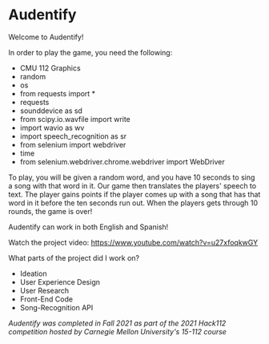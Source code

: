 # Audentify

Welcome to Audentify!

In order to play the game, you need the following:
- CMU 112 Graphics
- random
- os
- from requests import *
- requests
- sounddevice as sd
- from scipy.io.wavfile import write
- import wavio as wv 
- import speech_recognition as sr
- from selenium import webdriver
- time 
- from selenium.webdriver.chrome.webdriver import WebDriver


To play, you will be given a random word, and you have 10 seconds to sing a song
with that word in it. Our game then translates the players' speech to text. The 
player gains points if the player comes up with a song that has that word in it 
before the ten seconds run out. When the players gets through 10 rounds, 
the game is over!

Audentify can work in both English and Spanish!

Watch the project video: https://www.youtube.com/watch?v=u27xfoqkwGY

What parts of the project did I work on?
- Ideation
- User Experience Design
- User Research
- Front-End Code
- Song-Recognition API

*Audentify was completed in Fall 2021 as part of the 2021 Hack112 competition hosted by Carnegie Mellon University's 15-112 course*

